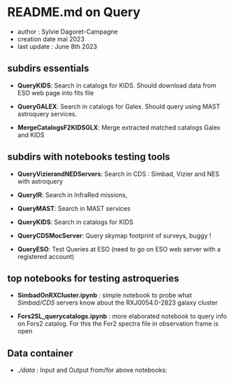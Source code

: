 # README.md on Query

- author : Sylvie Dagoret-Campagne
- creation  date mai 2023
- last update : June 8th 2023




## subdirs essentials


- **QueryKIDS**: Search in catalogs for KIDS. Should download data from ESO web page into fits file 

- **QueryGALEX**: Search in catalogs for Galex. Should query using MAST astroquery services.

- **MergeCatalogsF2KIDSGLX**:  Merge extracted matched catalogs Galex and KIDS 




## subdirs with notebooks testing tools

- **QueryVizierandNEDServers**: Search in CDS : Simbad, Vizier and NES with astroquery
      
- **QueryIR**: Search in InfraRed missions,

- **QueryMAST**: Search in MAST services                        

- **QueryKIDS**: Search in catalogs for KIDS                         

- **QueryCDSMocServer**: Query skymap footprint of surveys, buggy !     

- **QueryESO**:    Test Queries at ESO (need to go on ESO web server with a registered account)


## top notebooks for testing astroqueries

- **SimbadOnRXCluster.ipynb** : simple notebook to probe what *Simbad/CDS* servers know about the RXJ0054.0-2823 galaxy cluster

- **Fors2SL_querycatalogs.ipynb** : more elaborated notebook to query info on Fors2 catalog. For this the For2 spectra file in observation frame is open



## Data container

-  *./data* : Input and Output from/for above notebooks:
